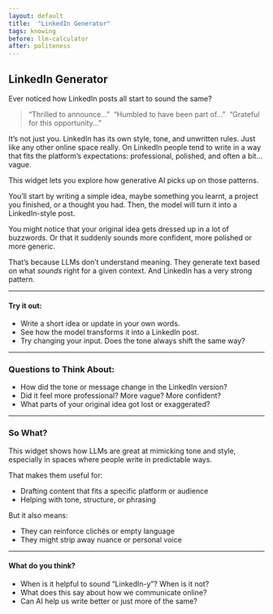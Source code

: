 ```yaml
---
layout: default
title:  "LinkedIn Generator"
tags: knowing
before: llm-calculator
after: politeness
---
```


## LinkedIn Generator

Ever noticed how LinkedIn posts all start to sound the same?

> “Thrilled to announce…”  
> “Humbled to have been part of…”  
> “Grateful for this opportunity…”

It’s not just you. LinkedIn has its own style, tone, and unwritten rules. Just like any other online space really. On LinkedIn people tend to write in a way that fits the platform’s expectations: professional, polished, and often a bit… vague.

This widget lets you explore how generative AI picks up on those patterns.

You’ll start by writing a simple idea, maybe something you learnt, a project you finished, or a thought you had. Then, the model will turn it into a LinkedIn-style post.

You might notice that your original idea gets dressed up in a lot of buzzwords. Or that it suddenly sounds more confident, more polished or more generic.

That’s because LLMs don’t understand meaning. They generate text based on what *sounds* right for a given context. And LinkedIn has a very strong pattern. 

---

#### Try it out:
- Write a short idea or update in your own words.
- See how the model transforms it into a LinkedIn post.
- Try changing your input. Does the tone always shift the same way?

<script
	type="module"
	src="https://gradio.s3-us-west-2.amazonaws.com/5.23.3/gradio.js"
></script>

<gradio-app src="https://willsh1997-linkedin-generator.hf.space"></gradio-app>

---

### Questions to Think About:
- How did the tone or message change in the LinkedIn version?
- Did it feel more professional? More vague? More confident?
- What parts of your original idea got lost or exaggerated?

---

### So What?

This widget shows how LLMs are great at mimicking tone and style, especially in spaces where people write in predictable ways.

That makes them useful for:
- Drafting content that fits a specific platform or audience
- Helping with tone, structure, or phrasing

But it also means:
- They can reinforce clichés or empty language
- They might strip away nuance or personal voice

---

#### What do you think?
- When is it helpful to sound “LinkedIn-y”? When is it not?
- What does this say about how we communicate online?
- Can AI help us write better or just more of the same?
